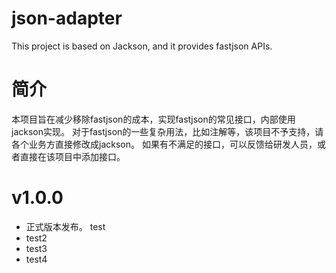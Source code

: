 # json-adapter
This project is based on Jackson, and it provides fastjson APIs.

# 简介
本项目旨在减少移除fastjson的成本，实现fastjson的常见接口，内部使用jackson实现。
对于fastjson的一些复杂用法，比如注解等，该项目不予支持，请各个业务方直接修改成jackson。
如果有不满足的接口，可以反馈给研发人员，或者直接在该项目中添加接口。

# v1.0.0
- 正式版本发布。
test
- test2
- test3
- test4